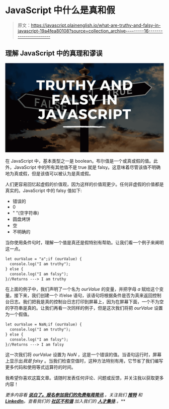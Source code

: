 # JavaScript 中什么是真和假

> 原文：<https://javascript.plainenglish.io/what-are-truthy-and-falsy-in-javascript-19a4fea80108?source=collection_archive---------16----------------------->

## 理解 JavaScript 中的真理和谬误

![](img/ddd4d66dc9e77c7dc4db171bde9a8a97.png)

在 JavaScript 中，基本类型之一是 boolean。布尔值是一个或真或假的值。此外，JavaScript 中的所有其他值不是 true 就是 falsy。这意味着尽管该值不明确地为真或假，但是该值可以被认为是真或假。

人们更容易回忆起虚假的价值观，因为这样的价值观更少。任何非虚假的价值都是真实的。JavaScript 中的 falsy 值如下:

*   错误的
*   0
*   " "(空字符串)
*   圆盘烤饼
*   空
*   不明确的

当你使用条件句时，理解一个值是真还是假特别有帮助。让我们看一个例子来阐明这一点。

```
let ourValue = "a";if (ourValue) {
  console.log("I am truthy");
} else {
  console.log("I am falsy");
}//Returns ---> I am truthy
```

在上面的例子中，我们声明了一个名为 *ourValue* 的变量，并把字母 *a* 赋给这个变量。接下来，我们创建一个 if/else 语句，该语句将根据条件是否为真来返回控制台日志。我们把我是真的控制台日志打印到屏幕上，因为在屏幕下面，一个不为空的字符串是真的。让我们再看一次同样的例子，但是这次我们将把 *ourValue* 设置为一个假值。

```
let ourValue = NaN;if (ourValue) {
  console.log("I am truthy");
} else {
  console.log("I am falsy");
}//Returns ---> I am falsy
```

这一次我们将 *ourValue* 设置为 *NaN* ，这是一个错误的值。当语句运行时，屏幕上显示出*我是 falsy* 。当我们检查空值时，这种方法特别有用，它节省了我们编写更多代码和使用等式运算符的时间。

我希望你喜欢这篇文章。请随时发表任何评论、问题或反馈，并关注我以获取更多内容！

*更多内容看* [***说白了。报名参加我们的***](https://plainenglish.io/)***[***免费每周简讯***](http://newsletter.plainenglish.io/) *。关注我们* [***推特***](https://twitter.com/inPlainEngHQ) *和*[***LinkedIn***](https://www.linkedin.com/company/inplainenglish/)*。查看我们的* [***社区不和谐***](https://discord.gg/GtDtUAvyhW) *加入我们的* [***人才集体***](https://inplainenglish.pallet.com/talent/welcome) *。****